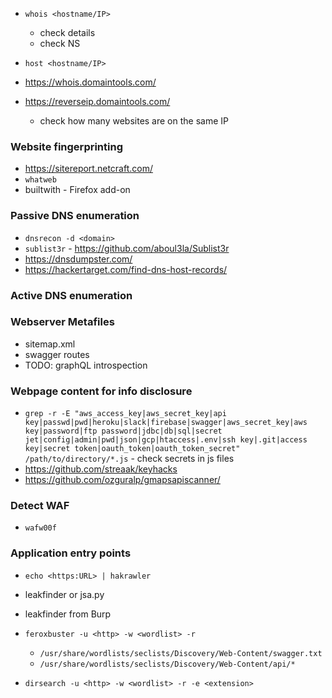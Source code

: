 * `whois <hostname/IP>`
    * check details
    * check NS

* `host <hostname/IP>`
* https://whois.domaintools.com/

* https://reverseip.domaintools.com/
    * check how many websites are on the same IP

### Website fingerprinting
* https://sitereport.netcraft.com/
* `whatweb`
* builtwith - Firefox add-on


### Passive DNS enumeration
* `dnsrecon -d <domain>`
* `sublist3r` - https://github.com/aboul3la/Sublist3r
* https://dnsdumpster.com/
* https://hackertarget.com/find-dns-host-records/

### Active DNS enumeration

### Webserver Metafiles
* sitemap.xml
* swagger routes
* TODO: graphQL introspection

### Webpage content for info disclosure
* `grep -r -E "aws_access_key|aws_secret_key|api key|passwd|pwd|heroku|slack|firebase|swagger|aws_secret_key|aws key|password|ftp password|jdbc|db|sql|secret jet|config|admin|pwd|json|gcp|htaccess|.env|ssh key|.git|access key|secret token|oauth_token|oauth_token_secret" /path/to/directory/*.js` - check secrets in js files
* https://github.com/streaak/keyhacks
* https://github.com/ozguralp/gmapsapiscanner/

### Detect WAF
* `wafw00f`

### Application entry points
* `echo <https:URL> | hakrawler`
* leakfinder or jsa.py

* leakfinder from Burp

* `feroxbuster -u <http> -w <wordlist> -r`
    * `/usr/share/wordlists/seclists/Discovery/Web-Content/swagger.txt`
    * `/usr/share/wordlists/seclists/Discovery/Web-Content/api/*`
* `dirsearch -u <http> -w <wordlist> -r -e <extension>`
